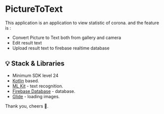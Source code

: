 # PictureToText

This application is an application to view statistic of corona. and the feature is :
- Convert Picture to Text both from gallery and camera
- Edit result text
- Upload result text to firebase realtime database

## 💡 Stack & Libraries

- Minimum SDK level 24
- [Kotlin](https://kotlinlang.org/) based.
- [ML Kit](https://developers.google.com/ml-kit/vision/text-recognition/android) - text recognition.
- [Firebase Database](https://firebase.google.com/docs/database/android/start) - database.
- [Glide](https://github.com/bumptech/glide) - loading images.

Thank you, cheers 🥂.
